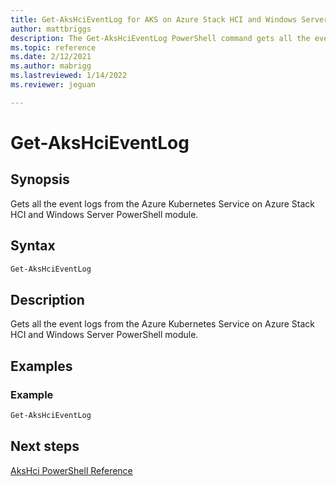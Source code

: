 ```yaml
---
title: Get-AksHciEventLog for AKS on Azure Stack HCI and Windows Server
author: mattbriggs
description: The Get-AksHciEventLog PowerShell command gets all the event logs from the AKS on Azure Stack HCI and Windows Server PowerShell module.
ms.topic: reference
ms.date: 2/12/2021
ms.author: mabrigg 
ms.lastreviewed: 1/14/2022
ms.reviewer: jeguan

---
```


# Get-AksHciEventLog

## Synopsis
Gets all the event logs from the Azure Kubernetes Service on Azure Stack HCI and Windows Server PowerShell module.

## Syntax

```powershell
Get-AksHciEventLog
```

## Description
Gets all the event logs from the Azure Kubernetes Service on Azure Stack HCI and Windows Server PowerShell module.

## Examples

### Example
```powershell
Get-AksHciEventLog
```
## Next steps

[AksHci PowerShell Reference](index.md)